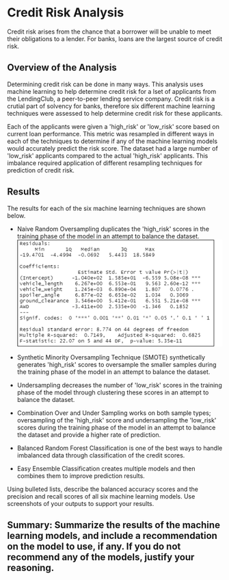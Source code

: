 # Credit Risk Analysis
Credit risk arises from the chance that a borrower will be unable to meet their obligations to a lender. For banks, loans are the largest source of credit risk. 

## Overview of the Analysis
Determining credit risk can be done in many ways. This analysis uses machine learning to help determine credit risk for a lset of applicants from the LendingClub, a peer-to-peer lending service company. Credit risk is a crutial part of solvency for banks, therefore six different machine learning techniques were assessed to help determine credit risk for these applicants.

Each of the applicants were given a 'high_risk' or 'low_risk' score based on current loan performance. This metric was resampled in different ways in each of the techniques to determine if any of the machine learning models would accurately predict the risk score. The dataset had a large number of 'low_risk' applicants compared to the actual 'high_risk' applicants. This imbalance required application of different resampling techniques for prediction of credit risk.

## Results
The results for each of the six machine learning techniques are shown below. 

* Naive Random Oversampling duplicates the 'high_risk' scores in the training phase of the model in an attempt to balance the dataset.
![Deliverable 1 analysis](https://github.com/Bscheinin/MechaCar_Statistical_Analysis/blob/main/Deliverable%201%20analysis.PNG)

* Synthetic Minority Oversampling Technique (SMOTE) synthetically generates 'high_risk' scores to oversample the smaller samples during the training phase of the model in an attempt to balance the dataset.

* Undersampling decreases the number of 'low_risk' scores in the training phase of the model through clustering these scores in an attempt to balance the dataset.

* Combination Over and Under Sampling works on both sample types; oversampling of the 'high_risk' score and undersampling the 'low_risk' scores during the training phase of the model in an attempt to balance the dataset and provide a higher rate of prediction.

* Balanced Random Forest Classification is one of the best ways to handle imbalanced data through classification of the credit scores. 

* Easy Ensemble Classification creates multiple models and then combines them to improve prediction results.

Using bulleted lists, describe the balanced accuracy scores and the precision and recall scores of all six machine learning models. Use screenshots of your outputs to support your results.

## Summary: Summarize the results of the machine learning models, and include a recommendation on the model to use, if any. If you do not recommend any of the models, justify your reasoning.